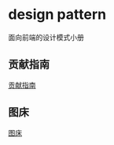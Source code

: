 # design pattern
面向前端的设计模式小册

## 贡献指南

[贡献指南](https://github.com/retech-fe/design-pattern/blob/develop/Contribution.md)

## 图床

[图床](https://github.com/retech-fe/blog/blob/develop/ImageUpload.md)
